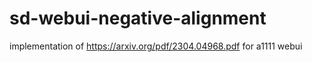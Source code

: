 # sd-webui-negative-alignment
implementation of https://arxiv.org/pdf/2304.04968.pdf for a1111 webui
